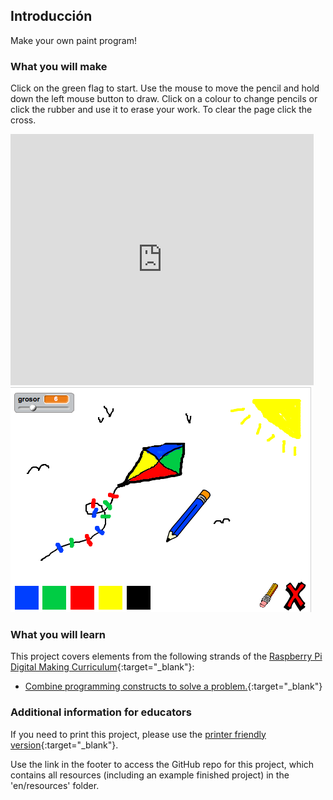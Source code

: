 ## Introducción

Make your own paint program!

### What you will make

Click on the green flag to start. Use the mouse to move the pencil and hold down the left mouse button to draw. Click on a colour to change pencils or click the rubber and use it to erase your work. To clear the page click the cross.

<div class="scratch-preview">
  <iframe allowtransparency="true" width="485" height="402" src="https://scratch.mit.edu/projects/embed/63473366/?autostart=false" frameborder="0"></iframe>
  <img src="images/paint-final.png">
</div>

### What you will learn

This project covers elements from the following strands of the [Raspberry Pi Digital Making Curriculum](http://rpf.io/curriculum){:target="_blank"}:

+ [Combine programming constructs to solve a problem.](https://www.raspberrypi.org/curriculum/programming/builder){:target="_blank"}

### Additional information for educators

If you need to print this project, please use the [printer friendly version](https://projects.raspberrypi.org/en/projects/paint-box/print){:target="_blank"}.

Use the link in the footer to access the GitHub repo for this project, which contains all resources (including an example finished project) in the 'en/resources' folder.
